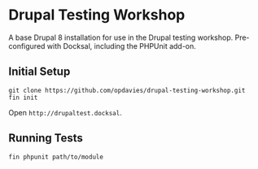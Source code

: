 # Drupal Testing Workshop

A base Drupal 8 installation for use in the Drupal testing workshop. Pre-configured with Docksal, including the PHPUnit add-on.

## Initial Setup

```
git clone https://github.com/opdavies/drupal-testing-workshop.git
fin init
```

Open `http://drupaltest.docksal`.

## Running Tests

```
fin phpunit path/to/module
```
